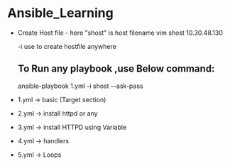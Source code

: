 # Ansible_Learning

- Create Host file - here "shost" is host filename
  vim shost
  10.30.48.130
  
  -i use to create hostfile anywhere
  ## To Run any playbook ,use Below command:
  ansible-playbook  1.yml  -i shost --ask-pass
  
  
- 1.yml -> basic (Target section)
- 2.yml -> install httpd or any 
- 3.yml -> install HTTPD using Variable
- 4.yml -> handlers 
- 5.yml -> Loops

